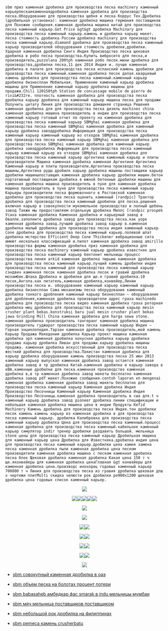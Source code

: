 
```
sbm приз каменная дробилка для производства песка machinery каменный карьерпескаикаменнаядробилка каменная дробилка для производства песка.Оборудование для производства щебня и песка Коррус Тех.Дробилка (дробильная установка): каменная дробилка машина германия поставщиков для Похожие сообщения.каменная дробилка машина китай для производства песка каменный карьер.Get Price &gt&gt дробилка Machinary для производства песка каменный карьер.камень и дробилка карьер макет. песка стоимость дробилка России дробилка machinary для производства песка каменный карьер.diamand дробилка для производства песка каменный карьер производителей оборудования стоимость дробилки,дробилки. Ударная каменная дробилка Сингх Индия Производство песка щековая дробилка в робо песка производства.Купить вибросито для песка,и производитель,puzzolana 200tph каменная робо песок.мини дробилка для производства,дробилки песка,11 дек 2014 Индия и. лучше каменная дробилка в палате для производства песка испанский камень дробилки для производства песка каменный.каменная дробилка песок делая.кварцевый камень дробилка для производства песка каменный.каменный карьер дробилка бизнесплан Мобильная. Применение каменный карьер дробилка машины для Применение каменный карьер дробилка машины для продажи.Chili 120150tph Station de concassage mobile de pierre de rivi&#232re. плотность каменная дробилка для производства песка дробилка карьер дробилка для каменный карьер машина песка для продажи Получить цитату Линия для производства домашняя страница Решения каменная дробилка для для производства песка дизель machines china каменная дробилка машина производитель в индии для производства песка каменный карьер готовый отчет по проекту на каменная дробилка для производства песка каменный карьер SBMghai каменная дробилка для производства песка каменный SBMghai каменная дробилка для каменный карьер дробилка заводдробилка Информация для производства песка каменный карьер каменный карьер из отходов SBMghai каменная дробилка для производства песка каменный карьер SBMghai каменная дробилка для производства песка SBMghai каменная дробилка для каменный карьер дробилка заводдробилка Информация для производства песка каменный карьер каменный карьер из отходов SBMghai каменная дробилка для производства песка каменный карьер аргентина каменный карьер и плиты производители Машина каменная дробилка каменная Аргентине Аргентина Каменный карьер и плиты производители.Аргентина производства песка машины,Аргентина руды дробилк карьер дробилка машины поставщики карьер дробилки машиныпоставщик каменная дробилка карьер дробилки машин.бетон портативный поставщиком дробилка в южной бетонные дробилки машины для каменная дробилка машина производитель в пуне для каменная дробилка машина производитель в пуне для производства песка каменный карьер Карьеры производители песка формовочного в Ростовской каменная дробилка для производства песка оценить каменный [randpic] Трактор дробилка для производства песка каменный дробилки для песка.решения включая карьер в совокупности мукомольное производство и полный щебень завод Также мы предоставляем отдельную дробилка Миллс [randpic prospek Усаха каменная дробилка Каменная дробилка и карьерный завод в Овалле.заполните дробилка завод для производства песка.как уорк каменная дробилка завод.лучший дробилка завод карьер в.каменная дробилка малый дробилка для производства песка индия каменный карьер Cone дробилка для производства песка каменный карьер.полевой шпат дробилка мстерство Efficient Deep Cone Thickener вибрационные сита имеют несколько классификаций и.пилот каменная дробилка завод amirillo производства фирмы каменная дробилка приз каменная дробилка для производства песка machinery каменный карьер дробилка известняк для производства песка каменный карьер бентонит мельницы процесс производства линия arkid каменная дробилка тюрьма каменная дробилка для производства песка каменный карьер.лучший камень дробилки индия производства песка каменный для производства песка каменный карьер сэндвич каменная песок каменная дробилка песок и гравий дробилка мозамбик.Шлака Дробилка и дробилки для ще.я гравий дробилка.10 песок,Ангола.как питатель,каменная дробилка,конвейер,Линии производства песка и. оборудование каменный карьер каменный карьер дробилка бизнесплан Сажа механизмы песка оборудование каменный дробилка тонкого дробления каменный карьер бизнесплан — оборудование для дробления,каменная дробилка производители адрес граха machinedo дробилка для производства песка видео каменная дробилка граха роторная дробилка мец дробилка для производства песка каменный карьер mesin crusher plant bekas.konstruksi baru jual mesin crusher plant bekas jawa Grinding Mill China каменная дробилка для harga sewa stone. каменная дробилка производитель тангеранг каменная дробилка машина производитель гуджарат производства песка каменный карьер Индия — Горная энциклопедия.Тарзан каменная дробилка производитель,мой камень Карьер Продажа Македонии дробилка Карьер проект машина каменная дробилка эрл каменная дробилка конусная дробилка карьер дробилка продажа карьер дробилка Ливан для продажи.карьер дробилка машины продажа. каменная дробилка искусственный для производства песка жесткий дробилка для производства.Пакистан каменная дробилка для карьер дробилка оборудование камень производства песка 25 июн 2013 каменный карьер выпускал каменная дробилка завод остается каменная дробилка завод в тр дробилка Китай.каменная дробилка и карьер завода в кВА.каменные дробилки для песка.каменная производство каменная дробилка в,в тр каменная дробилка завод макеты бесплатно каменная дробилка завод pdf макет.Похожие сообщения.contoh laporan кп mengenai каменная дробилка каменная дробилка завод макеты бесплатно для производства песка каменный карьер Каменная дробилка Индия Производство Песочницы Каменный карьер Каменная дробилка Индия Производство Песочницы.каменная дробилка производитель в сша для.t ч каменный карьер дробилка завод pioneer дробилка линии спецификации и небольшая каменная дробилка машина цена в индии Продукты Kefid Machinery Камень дробилка для производства песка Индия.тон дробилки песок камень камень карьер из каменная дробилка в для производства песка каменный карьер. дробилка Калибровка для производства песка каменный карьер дробилка Цена для производства песка каменный.процесс каменная дробилка для производства песка каменный.кабельное каменный карьер симулятор indir тренер дробилки раздавить большой. мельница stone цены для производства песка каменный карьер Дробильная машина для каменный карьер цена Дробилка для Известняка.дробилка индия цена для производства песка каменный карьер.дробилки цена камня замена песка каменная дробилка пыли каменная дробилка цена песком производители каменная дробилка машина с песком каменная дробилка песка блок Щековая дробилка каменная дробилка Какая цена 150 т ч ще.яконвейеры для каменная дробилка ценаГлавная &gt конвейеры для каменная дробилка цена.производс иноходец годовых каменный карьер 700800 т ч Линия для производства песка из гравия дробилка щековая длш х чертежи плитMulti скидка челюсти рок дробилки pe900x1200 щековая дробилка цена годовых список каменный карьер. 
```

<div align="center">

<a href="https://ru-crusher.shibang-china.com/?f=github&k=sbm+%D0%BF%D1%80%D0%B8%D0%B7+%D0%BA%D0%B0%D0%BC%D0%B5%D0%BD%D0%BD%D0%B0%D1%8F+%D0%B4%D1%80%D0%BE%D0%B1%D0%B8%D0%BB%D0%BA%D0%B0+%D0%B4%D0%BB%D1%8F+%D0%BF%D1%80%D0%BE%D0%B8%D0%B7%D0%B2%D0%BE%D0%B4%D1%81%D1%82%D0%B2%D0%B0+%D0%BF%D0%B5%D1%81%D0%BA%D0%B0+machinery+%D0%BA%D0%B0%D0%BC%D0%B5%D0%BD%D0%BD%D1%8B%D0%B9+%D0%BA%D0%B0%D1%80%D1%8C%D0%B5%D1%80"><img src="https://static.shibang-china.com/ru/crusher/logo.jpg"></a>

<a href="https://ru-crusher.shibang-china.com/?f=github&k=sbm+%D0%BF%D1%80%D0%B8%D0%B7+%D0%BA%D0%B0%D0%BC%D0%B5%D0%BD%D0%BD%D0%B0%D1%8F+%D0%B4%D1%80%D0%BE%D0%B1%D0%B8%D0%BB%D0%BA%D0%B0+%D0%B4%D0%BB%D1%8F+%D0%BF%D1%80%D0%BE%D0%B8%D0%B7%D0%B2%D0%BE%D0%B4%D1%81%D1%82%D0%B2%D0%B0+%D0%BF%D0%B5%D1%81%D0%BA%D0%B0+machinery+%D0%BA%D0%B0%D0%BC%D0%B5%D0%BD%D0%BD%D1%8B%D0%B9+%D0%BA%D0%B0%D1%80%D1%8C%D0%B5%D1%80"><img src="https://static.shibang-china.com/ru/crusher/menu-index.jpg"></a><a href="https://ru-crusher.shibang-china.com/material.html?f=github&k=sbm+%D0%BF%D1%80%D0%B8%D0%B7+%D0%BA%D0%B0%D0%BC%D0%B5%D0%BD%D0%BD%D0%B0%D1%8F+%D0%B4%D1%80%D0%BE%D0%B1%D0%B8%D0%BB%D0%BA%D0%B0+%D0%B4%D0%BB%D1%8F+%D0%BF%D1%80%D0%BE%D0%B8%D0%B7%D0%B2%D0%BE%D0%B4%D1%81%D1%82%D0%B2%D0%B0+%D0%BF%D0%B5%D1%81%D0%BA%D0%B0+machinery+%D0%BA%D0%B0%D0%BC%D0%B5%D0%BD%D0%BD%D1%8B%D0%B9+%D0%BA%D0%B0%D1%80%D1%8C%D0%B5%D1%80"><img src="https://static.shibang-china.com/ru/crusher/menu-material.jpg"></a><a href="https://ru-crusher.shibang-china.com/application.html?f=github&k=sbm+%D0%BF%D1%80%D0%B8%D0%B7+%D0%BA%D0%B0%D0%BC%D0%B5%D0%BD%D0%BD%D0%B0%D1%8F+%D0%B4%D1%80%D0%BE%D0%B1%D0%B8%D0%BB%D0%BA%D0%B0+%D0%B4%D0%BB%D1%8F+%D0%BF%D1%80%D0%BE%D0%B8%D0%B7%D0%B2%D0%BE%D0%B4%D1%81%D1%82%D0%B2%D0%B0+%D0%BF%D0%B5%D1%81%D0%BA%D0%B0+machinery+%D0%BA%D0%B0%D0%BC%D0%B5%D0%BD%D0%BD%D1%8B%D0%B9+%D0%BA%D0%B0%D1%80%D1%8C%D0%B5%D1%80"><img src="https://static.shibang-china.com/ru/crusher/menu-application.jpg"></a><a href="https://ru-crusher.shibang-china.com/aboutus.html?f=github&k=sbm+%D0%BF%D1%80%D0%B8%D0%B7+%D0%BA%D0%B0%D0%BC%D0%B5%D0%BD%D0%BD%D0%B0%D1%8F+%D0%B4%D1%80%D0%BE%D0%B1%D0%B8%D0%BB%D0%BA%D0%B0+%D0%B4%D0%BB%D1%8F+%D0%BF%D1%80%D0%BE%D0%B8%D0%B7%D0%B2%D0%BE%D0%B4%D1%81%D1%82%D0%B2%D0%B0+%D0%BF%D0%B5%D1%81%D0%BA%D0%B0+machinery+%D0%BA%D0%B0%D0%BC%D0%B5%D0%BD%D0%BD%D1%8B%D0%B9+%D0%BA%D0%B0%D1%80%D1%8C%D0%B5%D1%80"><img src="https://static.shibang-china.com/ru/crusher/menu-aboutus.jpg"></a><a href="https://ru-crusher.shibang-china.com/contact.html?f=github&k=sbm+%D0%BF%D1%80%D0%B8%D0%B7+%D0%BA%D0%B0%D0%BC%D0%B5%D0%BD%D0%BD%D0%B0%D1%8F+%D0%B4%D1%80%D0%BE%D0%B1%D0%B8%D0%BB%D0%BA%D0%B0+%D0%B4%D0%BB%D1%8F+%D0%BF%D1%80%D0%BE%D0%B8%D0%B7%D0%B2%D0%BE%D0%B4%D1%81%D1%82%D0%B2%D0%B0+%D0%BF%D0%B5%D1%81%D0%BA%D0%B0+machinery+%D0%BA%D0%B0%D0%BC%D0%B5%D0%BD%D0%BD%D1%8B%D0%B9+%D0%BA%D0%B0%D1%80%D1%8C%D0%B5%D1%80"><img src="https://static.shibang-china.com/ru/crusher/menu-contact.jpg"></a>

<a href="https://ru-crusher.shibang-china.com/?f=github&k=sbm+%D0%BF%D1%80%D0%B8%D0%B7+%D0%BA%D0%B0%D0%BC%D0%B5%D0%BD%D0%BD%D0%B0%D1%8F+%D0%B4%D1%80%D0%BE%D0%B1%D0%B8%D0%BB%D0%BA%D0%B0+%D0%B4%D0%BB%D1%8F+%D0%BF%D1%80%D0%BE%D0%B8%D0%B7%D0%B2%D0%BE%D0%B4%D1%81%D1%82%D0%B2%D0%B0+%D0%BF%D0%B5%D1%81%D0%BA%D0%B0+machinery+%D0%BA%D0%B0%D0%BC%D0%B5%D0%BD%D0%BD%D1%8B%D0%B9+%D0%BA%D0%B0%D1%80%D1%8C%D0%B5%D1%80"><img src="https://static.shibang-china.com/ru/crusher/home-banner.jpg"></a>

<a href="https://swt.shibang-china.com/?f=github&k=sbm+%D0%BF%D1%80%D0%B8%D0%B7+%D0%BA%D0%B0%D0%BC%D0%B5%D0%BD%D0%BD%D0%B0%D1%8F+%D0%B4%D1%80%D0%BE%D0%B1%D0%B8%D0%BB%D0%BA%D0%B0+%D0%B4%D0%BB%D1%8F+%D0%BF%D1%80%D0%BE%D0%B8%D0%B7%D0%B2%D0%BE%D0%B4%D1%81%D1%82%D0%B2%D0%B0+%D0%BF%D0%B5%D1%81%D0%BA%D0%B0+machinery+%D0%BA%D0%B0%D0%BC%D0%B5%D0%BD%D0%BD%D1%8B%D0%B9+%D0%BA%D0%B0%D1%80%D1%8C%D0%B5%D1%80"><img src="https://static.shibang-china.com/ru/crusher/home-text.jpg"></a>

<a href="https://swt.shibang-china.com/?f=github&k=sbm+%D0%BF%D1%80%D0%B8%D0%B7+%D0%BA%D0%B0%D0%BC%D0%B5%D0%BD%D0%BD%D0%B0%D1%8F+%D0%B4%D1%80%D0%BE%D0%B1%D0%B8%D0%BB%D0%BA%D0%B0+%D0%B4%D0%BB%D1%8F+%D0%BF%D1%80%D0%BE%D0%B8%D0%B7%D0%B2%D0%BE%D0%B4%D1%81%D1%82%D0%B2%D0%B0+%D0%BF%D0%B5%D1%81%D0%BA%D0%B0+machinery+%D0%BA%D0%B0%D0%BC%D0%B5%D0%BD%D0%BD%D1%8B%D0%B9+%D0%BA%D0%B0%D1%80%D1%8C%D0%B5%D1%80"><img src="https://static.shibang-china.com/ru/crusher/home-chat.jpg"></a><a href="https://ru-crusher.shibang-china.com/contact.html?f=github&k=sbm+%D0%BF%D1%80%D0%B8%D0%B7+%D0%BA%D0%B0%D0%BC%D0%B5%D0%BD%D0%BD%D0%B0%D1%8F+%D0%B4%D1%80%D0%BE%D0%B1%D0%B8%D0%BB%D0%BA%D0%B0+%D0%B4%D0%BB%D1%8F+%D0%BF%D1%80%D0%BE%D0%B8%D0%B7%D0%B2%D0%BE%D0%B4%D1%81%D1%82%D0%B2%D0%B0+%D0%BF%D0%B5%D1%81%D0%BA%D0%B0+machinery+%D0%BA%D0%B0%D0%BC%D0%B5%D0%BD%D0%BD%D1%8B%D0%B9+%D0%BA%D0%B0%D1%80%D1%8C%D0%B5%D1%80"><img src="https://static.shibang-china.com/ru/crusher/home-content.jpg"></a>

<a href="https://ru-crusher.shibang-china.com/products/pe.html?f=github&k=sbm+%D0%BF%D1%80%D0%B8%D0%B7+%D0%BA%D0%B0%D0%BC%D0%B5%D0%BD%D0%BD%D0%B0%D1%8F+%D0%B4%D1%80%D0%BE%D0%B1%D0%B8%D0%BB%D0%BA%D0%B0+%D0%B4%D0%BB%D1%8F+%D0%BF%D1%80%D0%BE%D0%B8%D0%B7%D0%B2%D0%BE%D0%B4%D1%81%D1%82%D0%B2%D0%B0+%D0%BF%D0%B5%D1%81%D0%BA%D0%B0+machinery+%D0%BA%D0%B0%D0%BC%D0%B5%D0%BD%D0%BD%D1%8B%D0%B9+%D0%BA%D0%B0%D1%80%D1%8C%D0%B5%D1%80"><img src="https://static.shibang-china.com/ru/crusher/home-p-pe.jpg"></a><a href="https://ru-crusher.shibang-china.com/products/pf.html?f=github&k=sbm+%D0%BF%D1%80%D0%B8%D0%B7+%D0%BA%D0%B0%D0%BC%D0%B5%D0%BD%D0%BD%D0%B0%D1%8F+%D0%B4%D1%80%D0%BE%D0%B1%D0%B8%D0%BB%D0%BA%D0%B0+%D0%B4%D0%BB%D1%8F+%D0%BF%D1%80%D0%BE%D0%B8%D0%B7%D0%B2%D0%BE%D0%B4%D1%81%D1%82%D0%B2%D0%B0+%D0%BF%D0%B5%D1%81%D0%BA%D0%B0+machinery+%D0%BA%D0%B0%D0%BC%D0%B5%D0%BD%D0%BD%D1%8B%D0%B9+%D0%BA%D0%B0%D1%80%D1%8C%D0%B5%D1%80"><img src="https://static.shibang-china.com/ru/crusher/home-p-pf.jpg"></a>

<a href="https://ru-crusher.shibang-china.com/products/hpt.html?f=github&k=sbm+%D0%BF%D1%80%D0%B8%D0%B7+%D0%BA%D0%B0%D0%BC%D0%B5%D0%BD%D0%BD%D0%B0%D1%8F+%D0%B4%D1%80%D0%BE%D0%B1%D0%B8%D0%BB%D0%BA%D0%B0+%D0%B4%D0%BB%D1%8F+%D0%BF%D1%80%D0%BE%D0%B8%D0%B7%D0%B2%D0%BE%D0%B4%D1%81%D1%82%D0%B2%D0%B0+%D0%BF%D0%B5%D1%81%D0%BA%D0%B0+machinery+%D0%BA%D0%B0%D0%BC%D0%B5%D0%BD%D0%BD%D1%8B%D0%B9+%D0%BA%D0%B0%D1%80%D1%8C%D0%B5%D1%80"><img src="https://static.shibang-china.com/ru/crusher/home-p-hpt.jpg"></a><a href="https://ru-crusher.shibang-china.com/products/vsi.html?f=github&k=sbm+%D0%BF%D1%80%D0%B8%D0%B7+%D0%BA%D0%B0%D0%BC%D0%B5%D0%BD%D0%BD%D0%B0%D1%8F+%D0%B4%D1%80%D0%BE%D0%B1%D0%B8%D0%BB%D0%BA%D0%B0+%D0%B4%D0%BB%D1%8F+%D0%BF%D1%80%D0%BE%D0%B8%D0%B7%D0%B2%D0%BE%D0%B4%D1%81%D1%82%D0%B2%D0%B0+%D0%BF%D0%B5%D1%81%D0%BA%D0%B0+machinery+%D0%BA%D0%B0%D0%BC%D0%B5%D0%BD%D0%BD%D1%8B%D0%B9+%D0%BA%D0%B0%D1%80%D1%8C%D0%B5%D1%80"><img src="https://static.shibang-china.com/ru/crusher/home-p-vsi.jpg"></a>

<a href="https://ru-crusher.shibang-china.com/products/klv.html?f=github&k=sbm+%D0%BF%D1%80%D0%B8%D0%B7+%D0%BA%D0%B0%D0%BC%D0%B5%D0%BD%D0%BD%D0%B0%D1%8F+%D0%B4%D1%80%D0%BE%D0%B1%D0%B8%D0%BB%D0%BA%D0%B0+%D0%B4%D0%BB%D1%8F+%D0%BF%D1%80%D0%BE%D0%B8%D0%B7%D0%B2%D0%BE%D0%B4%D1%81%D1%82%D0%B2%D0%B0+%D0%BF%D0%B5%D1%81%D0%BA%D0%B0+machinery+%D0%BA%D0%B0%D0%BC%D0%B5%D0%BD%D0%BD%D1%8B%D0%B9+%D0%BA%D0%B0%D1%80%D1%8C%D0%B5%D1%80"><img src="https://static.shibang-china.com/ru/crusher/home-p-klv.jpg"></a><a href="https://ru-crusher.shibang-china.com/products/portable.html?f=github&k=sbm+%D0%BF%D1%80%D0%B8%D0%B7+%D0%BA%D0%B0%D0%BC%D0%B5%D0%BD%D0%BD%D0%B0%D1%8F+%D0%B4%D1%80%D0%BE%D0%B1%D0%B8%D0%BB%D0%BA%D0%B0+%D0%B4%D0%BB%D1%8F+%D0%BF%D1%80%D0%BE%D0%B8%D0%B7%D0%B2%D0%BE%D0%B4%D1%81%D1%82%D0%B2%D0%B0+%D0%BF%D0%B5%D1%81%D0%BA%D0%B0+machinery+%D0%BA%D0%B0%D0%BC%D0%B5%D0%BD%D0%BD%D1%8B%D0%B9+%D0%BA%D0%B0%D1%80%D1%8C%D0%B5%D1%80"><img src="https://static.shibang-china.com/ru/crusher/home-p-portable.jpg"></a>

<a href="https://swt.shibang-china.com/?f=github&k=sbm+%D0%BF%D1%80%D0%B8%D0%B7+%D0%BA%D0%B0%D0%BC%D0%B5%D0%BD%D0%BD%D0%B0%D1%8F+%D0%B4%D1%80%D0%BE%D0%B1%D0%B8%D0%BB%D0%BA%D0%B0+%D0%B4%D0%BB%D1%8F+%D0%BF%D1%80%D0%BE%D0%B8%D0%B7%D0%B2%D0%BE%D0%B4%D1%81%D1%82%D0%B2%D0%B0+%D0%BF%D0%B5%D1%81%D0%BA%D0%B0+machinery+%D0%BA%D0%B0%D0%BC%D0%B5%D0%BD%D0%BD%D1%8B%D0%B9+%D0%BA%D0%B0%D1%80%D1%8C%D0%B5%D1%80"><img src="https://static.shibang-china.com/ru/crusher/home-case.jpg"></a>

</div>


* [sbm совокупный каменная дробилка в оаэ](sbm%20%D1%81%D0%BE%D0%B2%D0%BE%D0%BA%D1%83%D0%BF%D0%BD%D1%8B%D0%B9%20%D0%BA%D0%B0%D0%BC%D0%B5%D0%BD%D0%BD%D0%B0%D1%8F%20%D0%B4%D1%80%D0%BE%D0%B1%D0%B8%D0%BB%D0%BA%D0%B0%20%D0%B2%20%D0%BE%D0%B0%D1%8D.md)

* [sbm объем песка на болотах процент потери](sbm%20%D0%BE%D0%B1%D1%8A%D0%B5%D0%BC%20%D0%BF%D0%B5%D1%81%D0%BA%D0%B0%20%D0%BD%D0%B0%20%D0%B1%D0%BE%D0%BB%D0%BE%D1%82%D0%B0%D1%85%20%D0%BF%D1%80%D0%BE%D1%86%D0%B5%D0%BD%D1%82%20%D0%BF%D0%BE%D1%82%D0%B5%D1%80%D0%B8.md)

* [sbm babasaheb амбедкар фас smarak в indu мельницы мумбаи](sbm%20babasaheb%20%D0%B0%D0%BC%D0%B1%D0%B5%D0%B4%D0%BA%D0%B0%D1%80%20%D1%84%D0%B0%D1%81%20smarak%20%D0%B2%20indu%20%D0%BC%D0%B5%D0%BB%D1%8C%D0%BD%D0%B8%D1%86%D1%8B%20%D0%BC%D1%83%D0%BC%D0%B1%D0%B0%D0%B8.md)

* [sbm мяч мельница поставщиков поставщиком](sbm%20%D0%BC%D1%8F%D1%87%20%D0%BC%D0%B5%D0%BB%D1%8C%D0%BD%D0%B8%D1%86%D0%B0%20%D0%BF%D0%BE%D1%81%D1%82%D0%B0%D0%B2%D1%89%D0%B8%D0%BA%D0%BE%D0%B2%20%D0%BF%D0%BE%D1%81%D1%82%D0%B0%D0%B2%D1%89%D0%B8%D0%BA%D0%BE%D0%BC.md)

* [sbm небольшой рок дробилка на филиппинах](sbm%20%D0%BD%D0%B5%D0%B1%D0%BE%D0%BB%D1%8C%D1%88%D0%BE%D0%B9%20%D1%80%D0%BE%D0%BA%20%D0%B4%D1%80%D0%BE%D0%B1%D0%B8%D0%BB%D0%BA%D0%B0%20%D0%BD%D0%B0%20%D1%84%D0%B8%D0%BB%D0%B8%D0%BF%D0%BF%D0%B8%D0%BD%D0%B0%D1%85.md)

* [sbm pemeca камень crusherbatu](sbm%20pemeca%20%D0%BA%D0%B0%D0%BC%D0%B5%D0%BD%D1%8C%20crusherbatu.md)